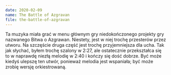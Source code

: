 ```yaml
---
date: 2020-02-09
name: The Battle of Azgravan
file: the-battle-of-azgravan
---
```


Ta muzyka miała grać w menu głównym gry niedokończonego projekty gry nazwanego Bitwa o Azgrawan. Niestety, jest w niej trochę przesterów przez utworu. Na szczęście druga część jest trochę przyjemniejsza dla ucha. Tak jak słychać, byłem trochę szalony w 2:27, ale ostatecznie przekształca się to w naprawdę niezłą melodię w 2:40 i kończy się dość dobrze. Być może kiedyś ulepszę ten utwór, ponieważ melodia jest wspaniała; być może zrobię wersję orkiestrowaną.